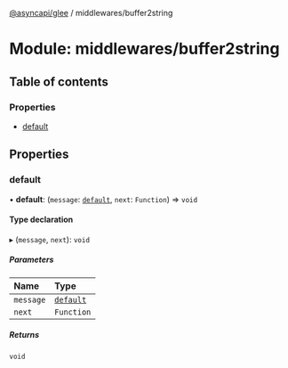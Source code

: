 [@asyncapi/glee](../README.md) / middlewares/buffer2string

# Module: middlewares/buffer2string

## Table of contents

### Properties

- [default](middlewares_buffer2string.md#default)

## Properties

### default

• **default**: (`message`: [`default`](../classes/lib_message.default.md), `next`: `Function`) => `void`

#### Type declaration

▸ (`message`, `next`): `void`

##### Parameters

| Name | Type |
| :------ | :------ |
| `message` | [`default`](../classes/lib_message.default.md) |
| `next` | `Function` |

##### Returns

`void`

